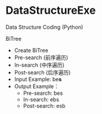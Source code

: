 # DataStructureExe
Data Structure Coding (Python)

BiTree
 - Create BiTree
 - Pre-search (前序遍历)
 - In-search (中序遍历)
 - Post-search (后序遍历)
 - Input Example: be**s**
 - Output Example：
   - Pre-search: bes
   - In-search: ebs
   - Post-search: esb
